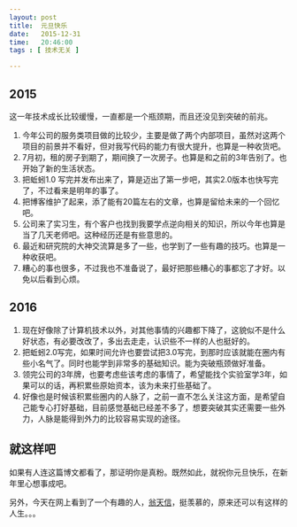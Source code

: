 ```yaml
---
layout: post
title:  元旦快乐
date:   2015-12-31
time:   20:46:00
tags : [ 技术无关 ]

---
```


## 2015

这一年技术成长比较缓慢，一直都是一个瓶颈期，而且还没见到突破的前兆。

1. 今年公司的服务类项目做的比较少，主要是做了两个内部项目，虽然对这两个项目的前景并不看好，但对我写代码的能力有很大提升，也算是一种收货吧。
2. 7月初，租的房子到期了，期间换了一次房子。也算是和之前的3年告别了。也开始了新的生活状态。
3. 把蚯蚓1.0 写完并发布出来了，算是迈出了第一步吧，其实2.0版本也快写完了，不过看来是明年的事了。
4. 把博客维护了起来，添了能有20篇左右的文章，也算是留给未来的一个回忆吧。
5. 公司来了实习生，有个客户也找到我要学点逆向相关的知识，所以今年也算是当了几天老师吧。这种经历还是有些意思的。
6. 最近和研究院的大神交流算是多了一些，也学到了一些有趣的技巧。也算是一种收获吧。
7. 糟心的事也很多，不过我也不准备说了，最好把那些糟心的事都忘了才好。以免以后看到心烦。


## 2016

1. 现在好像除了计算机技术以外，对其他事情的兴趣都下降了，这貌似不是什么好状态，有必要改改了，多出去走走，认识些不一样的人也挺好的。
2. 把蚯蚓2.0写完，如果时间允许也要尝试把3.0写完，到那时应该就能在圈内有些小名气了。同时也能学到非常多的基础知识。能为突破瓶颈做好准备。
3. 领完公司的3年牌，也要考虑些该考虑的事情了，希望能找个实验室学3年，如果可以的话，再积累些原始资本，该为未来打些基础了。
4. 好像也是时候该积累些圈内的人脉了，之前一直不怎么关注这方面，是希望自己能专心打好基础，目前感觉基础已经差不多了，想要突破其实还需要一些外力，人脉是能得到外力的比较容易实现的途径。

## 就这样吧

如果有人连这篇博文都看了，那证明你是真粉。既然如此，就祝你元旦快乐，在新年里心想事成吧。

另外，今天在网上看到了一个有趣的人，[翁天信](http://www.dandyweng.com)，挺羡慕的，原来还可以有这样的人生。。。
